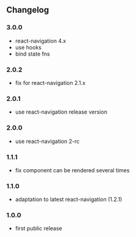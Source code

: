 ## Changelog

### 3.0.0

- react-navigation 4.x
- use hooks
- bind state fns

### 2.0.2

- fix for react-navigation 2.1.x

### 2.0.1

- use react-navigation release version

### 2.0.0

- use react-navigation 2-rc

### 1.1.1

- fix component can be rendered several times

### 1.1.0

- adaptation to latest react-navigation (1.2.1)

### 1.0.0

- first public release
